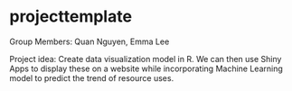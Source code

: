 # projecttemplate

Group Members: Quan Nguyen, Emma Lee

Project idea: Create data visualization model in R. We can then use Shiny Apps to display these on a website while incorporating Machine Learning model to predict the trend of resource uses. 
